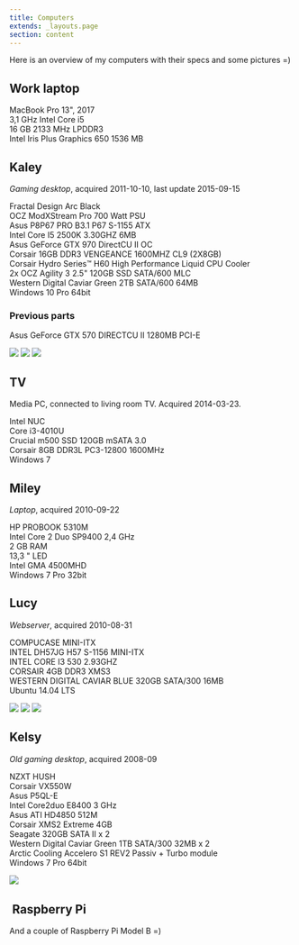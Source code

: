```yaml
---
title: Computers
extends: _layouts.page
section: content
---
```


Here is an overview of my computers with their specs and some pictures =)

Work laptop
-------------

MacBook Pro 13", 2017  
3,1 GHz Intel Core i5  
16 GB 2133 MHz LPDDR3  
Intel Iris Plus Graphics 650 1536 MB

Kaley
-----

*Gaming desktop*, acquired 2011-10-10, last update 2015-09-15

Fractal Design Arc Black  
OCZ ModXStream Pro 700 Watt PSU  
Asus P8P67 PRO B3.1 P67 S-1155 ATX  
Intel Core I5 2500K 3.30GHZ 6MB  
Asus GeForce GTX 970 DirectCU II OC  
Corsair 16GB DDR3 VENGEANCE 1600MHZ CL9 (2X8GB)  
Corsair Hydro Series™ H60 High Performance Liquid CPU Cooler  
2x OCZ Agility 3 2.5\" 120GB SSD SATA/600 MLC  
Western Digital Caviar Green 2TB SATA/600 64MB  
Windows 10 Pro 64bit

### Previous parts

Asus GeForce GTX 570 DIRECTCU II 1280MB PCI-E

![](/media/2011/10/20111010_170241-150x150.jpg)
![](/media/2011/10/20111010_201428-150x150.jpg)
![](/media/2011/10/20111010_201409-150x150.jpg)

TV
--

Media PC, connected to living room TV. Acquired 2014-03-23.

Intel NUC  
Core i3-4010U  
Crucial m500 SSD 120GB mSATA 3.0  
Corsair 8GB DDR3L PC3-12800 1600MHz  
Windows 7

Miley
-----

*Laptop*, acquired 2010-09-22

HP PROBOOK 5310M  
Intel Core 2 Duo SP9400 2,4 GHz  
2 GB RAM  
13,3 \" LED  
Intel GMA 4500MHD  
Windows 7 Pro 32bit

Lucy
----

*Webserver*, acquired 2010-08-31

COMPUCASE MINI-ITX  
INTEL DH57JG H57 S-1156 MINI-ITX  
INTEL CORE I3 530 2.93GHZ  
CORSAIR 4GB DDR3 XMS3  
WESTERN DIGITAL CAVIAR BLUE 320GB SATA/300 16MB  
Ubuntu 14.04 LTS

![](/media/2011/10/IMAG0467-150x150.jpg)
![](/media/2011/10/IMAG0473-150x150.jpg)
![](/media/2011/10/IMAG0474-150x150.jpg)

Kelsy
-----

*Old gaming desktop*, acquired 2008-09

NZXT HUSH  
Corsair VX550W  
Asus P5QL-E  
Intel Core2duo E8400 3 GHz  
Asus ATI HD4850 512M  
Corsair XMS2 Extreme 4GB  
Seagate 320GB SATA II x 2  
Western Digital Caviar Green 1TB SATA/300 32MB x 2  
Arctic Cooling Accelero S1 REV2 Passiv + Turbo module  
Windows 7 Pro 64bit

![](/media/2011/10/IMG_0195-150x150.jpg)
 

 Raspberry Pi
-------------

And a couple of Raspberry Pi Model B =)
